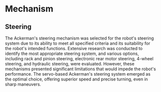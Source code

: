 # Mechanism 
## Steering
The Ackerman's steering mechanism was selected for the robot's steering system due to its ability to meet all specified criteria and its suitability for the robot's intended functions. Extensive research was conducted to identify the most appropriate steering system, and various options, including rack and pinion steering, electronic rear motor steering, 4-wheel steering, and hydraulic steering, were evaluated. However, these mechanisms presented significant limitations that would impede the robot's performance. The servo-based Ackerman's steering system emerged as the optimal choice, offering superior speed and precise turning, even in sharp maneuvers.
